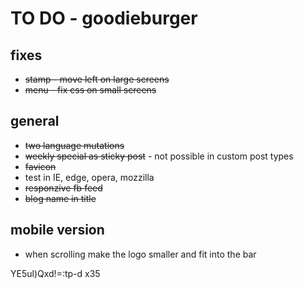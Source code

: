TO DO - goodieburger
====================

fixes
--------------------
* <strike>stamp - move left on large screens</strike>
* <strike>menu - fix css on small screens </strike>


general
--------------------
* <strike>two language mutations</strike>
* <strike>weekly special as sticky post</strike> - not possible in custom post types
* <strike>favicon</strike>
* test in IE, edge, opera, mozzilla
* <strike> responzive fb feed </strike>
* <strike>blog name in title</strike>


mobile version
--------------------
* when scrolling make the logo smaller and fit into the bar

YE5ul)Qxd!=:tp-d x35